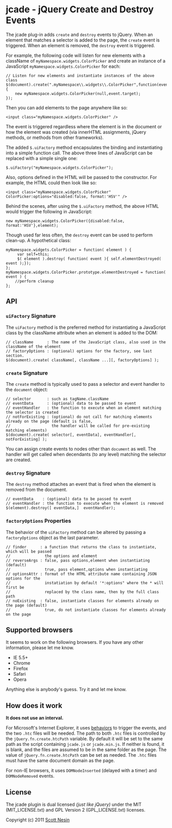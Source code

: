 # jcade - jQuery Create and Destroy Events

The jcade plug-in adds `create` and `destroy` events to jQuery. When an element that matches a selector is added to the page, the `create` event is triggered. When an element is removed, the `destroy` event is triggered.

For example, the following code will listen for new elements with a className of `myNamespace.widgets.ColorPicker` and create an instance of a JavaScript `myNamespace.widgets.ColorPicker` for each:
    
    // Listen for new elements and instantiate instances of the above class
    $(document).create(".myNamespace\\.widgets\\.ColorPicker",function(event){
        new myNamespace.widgets.ColorPicker(null,event.target);
    });

Then you can add elements to the page anywhere like so:

    <input class="myNamespace.widgets.ColorPicker" />
  
The event is triggered regardless where the element is in the document or how the element was created (via innerHTML assignments, jQuery methods, or methods from other frameworks).

The added `$.uiFactory` method encapsulates the binding and instantiating into a simple function call. The above three lines of JavaScript can be replaced with a simple single one:

    $.uiFactory("myNamespace.widgets.ColorPicker");

Also, options defined in the HTML will be passed to the constructor. For example, the HTML could then look like so:

    <input class="myNamespace.widgets.ColorPicker" ColorPicker:options="disabled:false, format:'HSV'" />

Behind the scenes, after using the `$.uiFactory` method, the above HTML would trigger the following in JavaScript:

    new myNamespace.widgets.ColorPicker({disabled:false, format:'HSV'},element);

Though used far less often, the `destroy` event can be used to perform clean-up. A hypothetical class:

    myNamespace.widgets.ColorPicker = function( element ) {
         var self=this;
         $( element ).destroy( function( event ){ self.elementDestroyed( event );});
    };
    myNamespace.widgets.ColorPicker.prototype.elementDestroyed = function( event ) {
        //perform cleanup
    };

## API

### `uiFactory` Signature

The `uiFactory` method is the preferred method for instantiating a JavaScript class by the className attribute when an element is added to the DOM:

    // className      : The name of the JavaScript class, also used in the className of the element
    // factoryOptions : (optional) options for the factory, see last section.
    $(document).create( className[, className ...][, factoryOptions] );

### `create` Signature

The `create` method is typically used to pass a selector and event handler to the `document` object:

    // selector       : such as tagName.className
    // eventData      : (optional) data to be passed to event
    // eventHandler   : the function to execute when an element matching the selector is created
    // notForExisting : (optional) do not call for matching elements already on the page (default is false, 
    //                  the handler will be called for pre-existing matching elements)
    $(document).create( selector[, eventData], eventHandler[, notForExisting] );

You can assign create events to nodes other than `document` as well. The handler will get called when decendants (to any level) matching the selector are created.

### `destroy` Signature

The `destroy` method attaches an event that is fired when the element is removed from the document.

    // eventData    : (optional) data to be passed to event
    // eventHandler : the function to execute when the element is removed
    $(element).destroy([ eventData,]  eventHandler);

### `factoryOptions` Properties

The behavior of the `uiFactory` method can be altered by passing a `factoryOptions` object as the last parameter.

    // finder      : a function that returns the class to instantiate, which will be passed 
    //               the options and element
    // reverseArgs : false, pass options,element when instantiating (default)
    //               true, pass element,options when instantiating
    // optionsAttr : format of the HTML attribute name containing JSON options for the 
    //               instatiation by default '*:options" where the * will first be
    //               replaced by the class name, then by the full class path
    // noExisting  : false, instantiate classes for elements already on the page (default)
    //               true, do not instantiate classes for elements already on the page

## Supported browsers

It seems to work on the following browsers. If you have any other information, please let me know.

* IE 5.5+
* Chrome
* Firefox
* Safari
* Opera

Anything else is anybody's guess. Try it and let me know.

## How does it work

**It does not use an interval.**

For Microsoft's Internet Explorer, it uses [behaviors](http://msdn.microsoft.com/en-us/library/ms531018\(v=VS.85\).aspx) to trigger the events, and the two `.htc` files will be needed. The path to both `.htc` files is controlled by the `jQuery.fn.create.htcPath` variable. By default it will be set to the same path as the script containing `jcade.js` or `jcade.min.js`. If neither is found, it is blank, and the files are assumed to be in the same folder as the page. The value of `jQuery.fn.create.htcPath` can be set as needed. The `.htc` files must have the same document domain as the page.

For non-IE browsers, it uses `DOMNodeInserted` (delayed with a timer) and `DOMNodeRemoved` events.

## License

The jcade plugin is dual licensed *(just like jQuery)* under the MIT (MIT\_LICENSE.txt) and GPL Version 2 (GPL\_LICENSE.txt) licenses.

Copyright (c) 2011 [Scott Nesin](http://scottnesin.com/)
